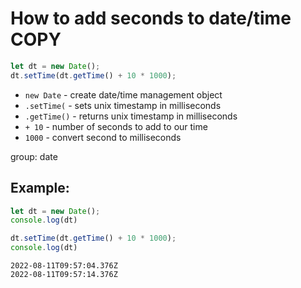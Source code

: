 # How to add seconds to date/time COPY

```js
let dt = new Date();
dt.setTime(dt.getTime() + 10 * 1000);

```

- `new Date` - create date/time management object
- `.setTime(` - sets unix timestamp in milliseconds
- `.getTime()` - returns unix timestamp in milliseconds
- `+ 10` - number of seconds to add to our time
- `1000` - convert second to milliseconds

group: date

## Example: 
```js
let dt = new Date();
console.log(dt)

dt.setTime(dt.getTime() + 10 * 1000);
console.log(dt)
```
```
2022-08-11T09:57:04.376Z
2022-08-11T09:57:14.376Z

```

